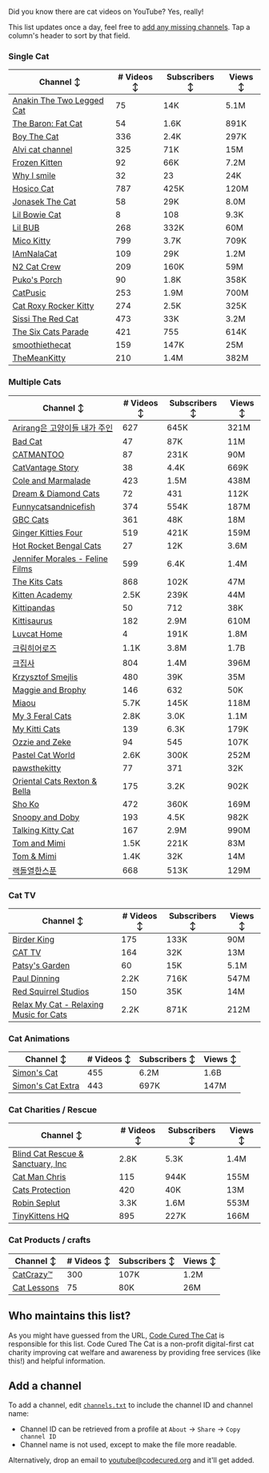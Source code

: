 Did you know there are cat videos on YouTube? Yes, really!

This list updates once a day, feel free to [add any missing channels](#add-a-channel). Tap a column's header to sort by that field.


### Single Cat

| Channel ↕ | # Videos ↕ | Subscribers ↕ | Views ↕ |
| --- | --- | --- | --- |
| [Anakin The Two Legged Cat](https://youtube.com/@anakintwolegs) | 75 | 14K | 5.1M |
| [The Baron: Fat Cat](https://youtube.com/@thebaronfatcat6603) | 54 | 1.6K | 891K |
| [Boy The Cat](https://youtube.com/@boythecat) | 336 | 2.4K | 297K |
| [Alvi cat channel](https://youtube.com/@alvicatchannel) | 325 | 71K | 15M |
| [Frozen Kitten](https://youtube.com/@frozenkitten) | 92 | 66K | 7.2M |
| [Why I smile](https://youtube.com/@whyismile) | 32 | 23 | 24K |
| [Hosico Cat](https://youtube.com/@hosico_cat) | 787 | 425K | 120M |
| [Jonasek The Cat](https://youtube.com/@jonasekthecat) | 58 | 29K | 8.0M |
| [Lil Bowie Cat](https://youtube.com/@lilbowiecat9121) | 8 | 108 | 9.3K |
| [Lil BUB](https://youtube.com/@lilbub) | 268 | 332K | 60M |
| [Mico Kitty](https://youtube.com/@micokitty) | 799 | 3.7K | 709K |
| [IAmNalaCat](https://youtube.com/@iamnalacat) | 109 | 29K | 1.2M |
| [N2 Cat Crew](https://youtube.com/@n2catcrew) | 209 | 160K | 59M |
| [Puko's Porch](https://youtube.com/@pukosporch) | 90 | 1.8K | 358K |
| [CatPusic](https://youtube.com/@catpusic) | 253 | 1.9M | 700M |
| [Cat Roxy Rocker Kitty](https://youtube.com/@rockerroxy) | 274 | 2.5K | 325K |
| [Sissi The Red Cat](https://youtube.com/@veterinarylife) | 473 | 33K | 3.2M |
| [The Six Cats Parade](https://youtube.com/@thesixcatsparade) | 421 | 755 | 614K |
| [smoothiethecat](https://youtube.com/@smoothiethecat) | 159 | 147K | 25M |
| [TheMeanKitty](https://youtube.com/@themeankitty) | 210 | 1.4M | 382M |

### Multiple Cats

| Channel ↕ | # Videos ↕ | Subscribers ↕ | Views ↕ |
| --- | --- | --- | --- |
| [Arirang은 고양이들 내가 주인](https://youtube.com/@arirang3) | 627 | 645K | 321M |
| [Bad Cat](https://youtube.com/@badcattube) | 47 | 87K | 11M |
| [CATMANTOO](https://youtube.com/@catmantoo) | 87 | 231K | 90M |
| [CatVantage Story](https://youtube.com/@catvantagestory) | 38 | 4.4K | 669K |
| [Cole and Marmalade](https://youtube.com/@coleandmarmalade) | 423 | 1.5M | 438M |
| [Dream & Diamond Cats](https://youtube.com/@dreamdiamondcats) | 72 | 431 | 112K |
| [Funnycatsandnicefish](https://youtube.com/@funnycatsandnicefish) | 374 | 554K | 187M |
| [GBC Cats](https://youtube.com/@gbccats) | 361 | 48K | 18M |
| [Ginger Kitties Four](https://youtube.com/@gingerkittiesfour) | 519 | 421K | 159M |
| [Hot Rocket Bengal Cats](https://youtube.com/@hotrocketbengalcats) | 27 | 12K | 3.6M |
| [Jennifer Morales - Feline Films](https://youtube.com/@jennifermoralesfelinefilms) | 599 | 6.4K | 1.4M |
| [The Kits Cats](https://youtube.com/@drnworbskitscats) | 868 | 102K | 47M |
| [Kitten Academy](https://youtube.com/@kittenacademy) | 2.5K | 239K | 44M |
| [Kittipandas](https://youtube.com/@kittipandas) | 50 | 712 | 38K |
| [Kittisaurus](https://youtube.com/@kittisaurus) | 182 | 2.9M | 610M |
| [Luvcat Home](https://youtube.com/@claireluvcat) | 4 | 191K | 1.8M |
| [크림히어로즈](https://youtube.com/@creamheros) | 1.1K | 3.8M | 1.7B |
| [크집사](https://youtube.com/@claire_luvcat) | 804 | 1.4M | 396M |
| [Krzysztof Smejlis](https://youtube.com/@bobonikita) | 480 | 39K | 35M |
| [Maggie and Brophy](https://youtube.com/@maggieandbrophy1327) | 146 | 632 | 50K |
| [Miaou](https://youtube.com/@miaou-cat) | 5.7K | 145K | 118M |
| [My 3 Feral Cats](https://youtube.com/@my3feralcats) | 2.8K | 3.0K | 1.1M |
| [My Kitti Cats](https://youtube.com/@mykitticats) | 139 | 6.3K | 179K |
| [Ozzie and Zeke](https://youtube.com/@ozzieandzeke) | 94 | 545 | 107K |
| [Pastel Cat World](https://youtube.com/@pastelcatworld) | 2.6K | 300K | 252M |
| [pawsthekitty](https://youtube.com/@pawsthekitty) | 77 | 371 | 32K |
| [Oriental Cats Rexton & Bella](https://youtube.com/@rextonorientalcat) | 175 | 3.2K | 902K |
| [Sho Ko](https://youtube.com/@shortyandkodi) | 472 | 360K | 169M |
| [Snoopy and Doby](https://youtube.com/@snoopyanddoby) | 193 | 4.5K | 982K |
| [Talking Kitty Cat](https://youtube.com/@stevecash83) | 167 | 2.9M | 990M |
| [Tom and Mimi](https://youtube.com/@tomandmimi) | 1.5K | 221K | 83M |
| [Tom & Mimi](https://youtube.com/@tom_and_mimi) | 1.4K | 32K | 14M |
| [랙돌열한스푼](https://youtube.com/@unboxingragdolls) | 668 | 513K | 129M |

### Cat TV

| Channel ↕ | # Videos ↕ | Subscribers ↕ | Views ↕ |
| --- | --- | --- | --- |
| [Birder King](https://youtube.com/@birderking) | 175 | 133K | 90M |
| [CAT TV](https://youtube.com/@cattvgames) | 164 | 32K | 13M |
| [Patsy's Garden](https://youtube.com/@patsysgarden) | 60 | 15K | 5.1M |
| [Paul Dinning](https://youtube.com/@pauldinningvideosforcats) | 2.2K | 716K | 547M |
| [Red Squirrel Studios](https://youtube.com/@redsquirrelstudios) | 150 | 35K | 14M |
| [Relax My Cat - Relaxing Music for Cats](https://youtube.com/@relaxmycat) | 2.2K | 871K | 212M |

### Cat Animations

| Channel ↕ | # Videos ↕ | Subscribers ↕ | Views ↕ |
| --- | --- | --- | --- |
| [Simon's Cat](https://youtube.com/@simonscat) | 455 | 6.2M | 1.6B |
| [Simon's Cat Extra](https://youtube.com/@simonscatextra) | 443 | 697K | 147M |

### Cat Charities / Rescue

| Channel ↕ | # Videos ↕ | Subscribers ↕ | Views ↕ |
| --- | --- | --- | --- |
| [Blind Cat Rescue & Sanctuary, Inc](https://youtube.com/@blindcatrescuesanctuary) | 2.8K | 5.3K | 1.4M |
| [Cat Man Chris](https://youtube.com/@catmanchrispoole) | 115 | 944K | 155M |
| [Cats Protection](https://youtube.com/@catsprotection) | 420 | 40K | 13M |
| [Robin Seplut](https://youtube.com/@robinseplut) | 3.3K | 1.6M | 553M |
| [TinyKittens HQ](https://youtube.com/@tinykittens) | 895 | 227K | 166M |

### Cat Products / crafts

| Channel ↕ | # Videos ↕ | Subscribers ↕ | Views ↕ |
| --- | --- | --- | --- |
| [CatCrazy™](https://youtube.com/@catcrazychannel) | 300 | 107K | 1.2M |
| [Cat Lessons](https://youtube.com/@catlessons) | 75 | 80K | 26M |


## Who maintains this list?

As you might have guessed from the URL, [Code Cured The Cat](https://codecured.org) is responsible for this list. Code Cured The Cat is a non-profit digital-first cat charity improving cat welfare and awareness by providing free services (like this!) and helpful information.

## Add a channel

To add a channel, edit [`channels.txt`](https://github.com/CodeCured/YouTubeIsForCats/blob/main/automation/channels.txt) to include the channel ID and channel name:
* Channel ID can be retrieved from a profile at `About` -> `Share` -> `Copy channel ID`
* Channel name is not used, except to make the file more readable.

Alternatively, drop an email to [youtube@codecured.org](mailto:youtube@codecured.org) and it'll get added.

